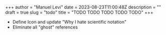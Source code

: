 +++
author = "Manuel Levi"
date = 2023-08-23T11:00:48Z
description = ""
draft = true
slug = "todo"
title = "TODO TODO TODO TODO TODO"
+++

* Define Icon and update "Why I hate scientific notation"
* Eliminate all "ghost" references